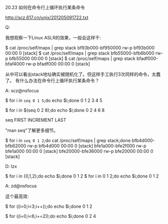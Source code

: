 20.23 如何在命令行上循环执行某条命令

http://scz.617.cn/unix/201205091722.txt

Q:

我想观察一下Linux ASLR的效果，一般会这样干:

$ cat /proc/self/maps | grep stack
bf93b000-bf950000 rw-p bf93b000 00:00 0          [stack]
$ cat /proc/self/maps | grep stack
bfb55000-bfb6b000 rw-p bfb55000 00:00 0          [stack]
$ cat /proc/self/maps | grep stack
bfadf000-bfaf4000 rw-p bfadf000 00:00 0          [stack]

从中可以看出stack地址确实被随机化了。但这样手工执行3次同样的命令，太蠢了。
有什么办法在命令行上循环执行某条命令？

A: scz@nsfocus

$ for i in `seq 0 1 5`;do echo $i;done
0
1
2
3
4
5

$ for i in $(seq 0 2 8);do echo $i;done
0
2
4
6
8

seq FIRST INCREMENT LAST

"man seq"了解更多细节。

$ for i in `seq 0 1 2`;do cat /proc/self/maps | grep stack;done
bfb4d000-bfb62000 rw-p bfb4d000 00:00 0          [stack]
bfe1a000-bfe2f000 rw-p bfe1a000 00:00 0          [stack]
bfe20000-bfe36000 rw-p bfe20000 00:00 0          [stack]

D: lzx

$ for i in {0,1,2};do echo $i;done
0
1
2
$ for i in 0 1 2;do echo $i;done
0
1
2

A: zd@nsfocus

这个最高效:

$ for ((i=0;i<3;i++));do echo $i;done
0
1
2

$ for ((i=0;i<6;i+=2));do echo $i;done
0
2
4
